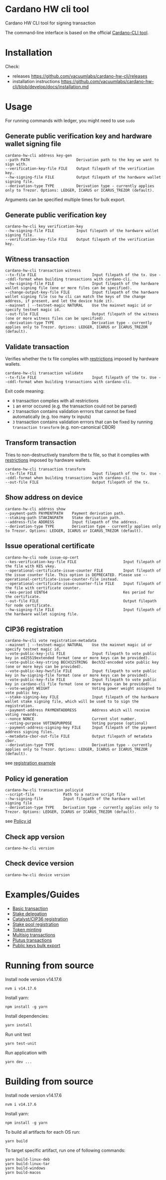 # Cardano HW cli tool

Cardano HW CLI tool for signing transaction

The command-line interface is based on the official [Cardano-CLI tool](https://docs.cardano.org/projects/cardano-node/en/latest/reference/cardano-node-cli-reference.html).

# Installation
Check:
- releases https://github.com/vacuumlabs/cardano-hw-cli/releases
- installation instructions https://github.com/vacuumlabs/cardano-hw-cli/blob/develop/docs/installation.md

# Usage
For running commands with ledger, you might need to use `sudo`

## Generate public verification key and hardware wallet signing file
```
cardano-hw-cli address key-gen
--path PATH                     Derivation path to the key we want to sign with.
--verification-key-file FILE    Output filepath of the verification key.
--hw-signing-file FILE          Output filepath of the hardware wallet signing file.
--derivation-type TYPE          Derivation type - currently applies only to Trezor. Options: LEDGER, ICARUS or ICARUS_TREZOR (default).
```
Arguments can be specified multiple times for bulk export.

## Generate public verification key
```
cardano-hw-cli key verification-key
--hw-signing-file FILE          Input filepath of the hardware wallet signing file.
--verification-key-file FILE    Output filepath of the verification key.
```

## Witness transaction
```
cardano-hw-cli transaction witness
--tx-file FILE                         Input filepath of the tx. Use --cddl-format when building transactions with cardano-cli.
--hw-signing-file FILE                 Input filepath of the hardware wallet signing file (one or more files can be specified).
--change-output-key-file FILE          Input filepath of the hardware wallet signing file (so hw cli can match the keys of the change address, if present, and let the device hide it).
--mainnet | --testnet-magic NATURAL    Use the mainnet magic id or specify testnet magic id.
--out-file FILE                        Output filepath of the witness (one or more witness files can be specified).
--derivation-type TYPE                 Derivation type - currently applies only to Trezor. Options: LEDGER, ICARUS or ICARUS_TREZOR (default).
```

## Validate transaction
Verifies whether the tx file complies with [restrictions](https://github.com/cardano-foundation/CIPs/blob/master/CIP-0021/README.md) imposed by hardware wallets.
```
cardano-hw-cli transaction validate
--tx-file FILE                         Input filepath of the tx. Use --cddl-format when building transactions with cardano-cli.
```
Exit code meaning:
- `0` transaction complies with all restrictions
- `1` an error occured (e.g. the transaction could not be parsed)
- `2` transaction contains validation errrors that cannot be fixed automatically (e.g. too many tx inputs)
- `3` transaction contains validation errrors that can be fixed by running `transaction transform` (e.g. non-canonical CBOR)

## Transform transaction
Tries to non-destructively transform the tx file, so that it complies with [restrictions](https://github.com/cardano-foundation/CIPs/blob/master/CIP-0021/README.md) imposed by hardware wallets.
```
cardano-hw-cli transaction transform
--tx-file FILE                         Input filepath of the tx. Use --cddl-format when building transactions with cardano-cli.
--out-file FILE                        Output filepath of the tx.
```

## Show address on device
```
cardano-hw-cli address show
--payment-path PAYMENTPATH    Payment derivation path.
--staking-path STAKINGPATH    Stake derivation path.
--address-file ADDRESS        Input filepath of the address.
--derivation-type TYPE        Derivation type - currently applies only to Trezor. Options: LEDGER, ICARUS or ICARUS_TREZOR (default).
```

## Issue operational certificate
```
cardano-hw-cli node issue-op-cert
--kes-verification-key-file FILE                     Input filepath of the file with KES vkey.
--operational-certificate-issue-counter FILE         Input filepath of the issue counter file. This option is DEPRECATED. Please use --operational-certificate-issue-counter-file instead.
--operational-certificate-issue-counter-file FILE    Input filepath of the file with certificate counter.
--kes-period UINT64                                  Kes period for the certificate.
--out-file FILE                                      Output filepath for node certificate.
--hw-signing-file FILE                               Input filepath of the hardware wallet signing file.
```

## CIP36 registration
```
cardano-hw-cli vote registration-metadata
--mainnet | --testnet-magic NATURAL    Use the mainnet magic id or specify testnet magic id.
--vote-public-key-jcli FILE            Input filepath to vote public key in ed25519extended format (one or more keys can be provided).
--vote-public-key-string BECH32STRING  Bech32-encoded vote public key (one or more keys can be provided).
--vote-public-key-hwsfile FILE         Input filepath to vote public key in hw-signing-file format (one or more keys can be provided).
--vote-public-key-file FILE            Input filepath to vote public key in cardano-cli file format (one or more keys can be provided).
--vote-weight WEIGHT                   Voting power weight assigned to vote public key.
--stake-signing-key FILE               Input filepath of the hardware wallet stake signing file, which will be used to to sign the registration.
--payment-address PAYMENTADDRESS       Address which will receive voting rewards.
--nonce NONCE                          Current slot number.
--voting-purpose VOTINGPURPOSE         Voting purpose (optional)
--payment-address-signing-key FILE     Input filepath of the payment address signing files.
--metadata-cbor-out-file FILE          Output filepath of metadata cbor.
--derivation-type TYPE                 Derivation type - currently applies only to Trezor. Options: LEDGER, ICARUS or ICARUS_TREZOR (default).
```

see [registration example](docs/cip36-voting-registration-example.md)

## Policy id generation
```
cardano-hw-cli transaction policyid
--script-file             Path to a native script file
--hw-signing-file         Input filepath of the hardware wallet signing file
--derivation-type TYPE    Derivation type - currently applies only to Trezor. Options: LEDGER, ICARUS or ICARUS_TREZOR (default).
```

see [Policy id](docs/token-minting.md#policy-id)

## Check app version
```
cardano-hw-cli version
```

## Check device version
```
cardano-hw-cli device version
```

# Examples/Guides
- [Basic transaction](docs/transaction-example.md)
- [Stake delegation](docs/delegation-example.md)
- [Catalyst/CIP36 registration](docs/cip36-registration-example.md)
- [Stake pool registration](docs/pool-registration.md)
- [Token minting](docs/token-minting.md)
- [Multisig transactions](docs/multisig-transactions.md)
- [Plutus transactions](docs/plutus-transactions.md)
- [Public keys bulk export](docs/public-keys-bulk-export-example.md)

# Running from source
Install node version v14.17.6
```
nvm i v14.17.6
```

Install yarn:
```
npm install -g yarn
```

Install dependencies:
```
yarn install
```

Run unit test
```
yarn test-unit
```

Run application with
```
yarn dev ...
```

# Building from source
Install node version v14.17.6
```
nvm i v14.17.6
```

Install yarn:
```
npm install -g yarn
```

To build all artifacts for each OS run:
```
yarn build
```

To target specific artifact, run one of following commands:
```
yarn build-linux-deb
yarn build-linux-tar
yarn build-windows
yarn build-macos
```
